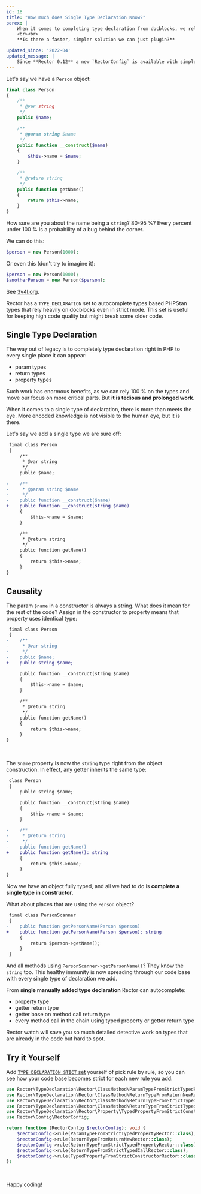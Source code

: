 ```yaml
---
id: 18
title: "How much does Single Type Declaration Know?"
perex: |
    When it comes to completing type declaration from docblocks, we rely on trust and hopes in commented code. One way out of is [dynamic analysis](https://tomasvotruba.com/blog/2019/11/11/from-0-doc-types-to-full-type-declaration-with-dynamic-analysis/) that works with real data that enter the method. But we have to log it, wait for it, and update our codebase based on logged data.
    <br><br>
    **Is there a faster, simpler solution we can just plugin?**

updated_since: '2022-04'
updated_message: |
    Since **Rector 0.12** a new `RectorConfig` is available with simpler and easier to use config methods.
---
```


Let's say we have a `Person` object:

```php
final class Person
{
    /**
     * @var string
     */
    public $name;

    /**
     * @param string $name
     */
    public function __construct($name)
    {
        $this->name = $name;
    }

    /**
     * @return string
     */
    public function getName()
    {
        return $this->name;
    }
}
```

How sure are you about the name being a `string`? 80-95 %? Every percent under 100 % is a probability of a bug behind the corner.

We can do this:

```php
$person = new Person(1000);
```

Or even this (don't try to imagine it):

```php
$person = new Person(1000);
$anotherPerson = new Person($person);
```

See [3v4l.org](https://3v4l.org/Of6KU).

Rector has a `TYPE_DECLARATION` set to autocomplete types based PHPStan types that rely heavily on docblocks even in strict mode. This set is useful for keeping high code quality but might break some older code.

## Single Type Declaration

The way out of legacy is to completely type declaration right in PHP to every single place it can appear:

- param types
- return types
- property types

Such work has enormous benefits, as we can rely 100 % on the types and move our focus on more critical parts. But **it is tedious and prolonged work**.

When it comes to a single type of declaration, there is more than meets the eye. More encoded knowledge is not visible to the human eye, but it is there.

Let's say we add a single type we are sure off:

```diff
 final class Person
 {
     /**
      * @var string
      */
     public $name;

-    /**
-     * @param string $name
-     */
-    public function __construct($name)
+    public function __construct(string $name)
     {
         $this->name = $name;
     }

     /**
      * @return string
      */
     public function getName()
     {
         return $this->name;
     }
}
```


## Causality

The param `$name` in a constructor is always a string. What does it mean for the rest of the code? Assign in the constructor to property means that property uses identical type:

```diff
 final class Person
 {
-    /**
-     * @var string
-     */
-    public $name;
+    public string $name;

     public function __construct(string $name)
     {
         $this->name = $name;
     }

     /**
      * @return string
      */
     public function getName()
     {
         return $this->name;
     }
}
```

<br>

The `$name` property is now the `string` type right from the object construction. In effect, any getter inherits the same type:

```diff
 class Person
 {
     public string $name;

     public function __construct(string $name)
     {
         $this->name = $name;
     }

-    /**
-     * @return string
-     */
-    public function getName()
+    public function getName(): string
     {
         return $this->name;
     }
}
```

Now we have an object fully typed, and all we had to do is **complete a single type in constructor**.

What about places that are using the `Person` object?

```diff
 final class PersonScanner
 {
-    public function getPersonName(Person $person)
+    public function getPersonName(Person $person): string
     {
         return $person->getName();
     }
 }
```

And all methods using `PersonScanner->getPersonName()`? They know the  `string` too. This healthy immunity is now spreading through our code base with every single type of declaration we add.

From **single manually added type declaration** Rector can autocomplete:

- property type
- getter return type
- getter base on method call return type
- every method call in the chain using typed property or getter return type

Rector watch will save you so much detailed detective work on types that are already in the code but hard to spot.

## Try it Yourself

Add [`TYPE_DECLARATION_STICT` set](https://github.com/rectorphp/rector/blob/master/config/set/type-declaration-strict.php) yourself of pick rule by rule, so you can see how your code base becomes strict for each new rule you add:

```php
use Rector\TypeDeclaration\Rector\ClassMethod\ParamTypeFromStrictTypedPropertyRector;
use Rector\TypeDeclaration\Rector\ClassMethod\ReturnTypeFromReturnNewRector;
use Rector\TypeDeclaration\Rector\ClassMethod\ReturnTypeFromStrictTypedCallRector;
use Rector\TypeDeclaration\Rector\ClassMethod\ReturnTypeFromStrictTypedPropertyRector;
use Rector\TypeDeclaration\Rector\Property\TypedPropertyFromStrictConstructorRector;
use Rector\Config\RectorConfig;

return function (RectorConfig $rectorConfig): void {
    $rectorConfig->rule(ParamTypeFromStrictTypedPropertyRector::class);
    $rectorConfig->rule(ReturnTypeFromReturnNewRector::class);
    $rectorConfig->rule(ReturnTypeFromStrictTypedPropertyRector::class);
    $rectorConfig->rule(ReturnTypeFromStrictTypedCallRector::class);
    $rectorConfig->rule(TypedPropertyFromStrictConstructorRector::class);
};
```

<br>

Happy coding!
